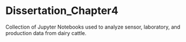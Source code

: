 # Dissertation_Chapter4
Collection of Jupyter Notebooks used to analyze sensor, laboratory, and production data from dairy cattle.
